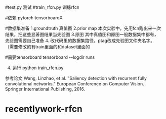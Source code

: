 #test.py 测试
#train_rfcn.py  训练rfcn

#依赖
pytorch
tensorboardX


#数据集准备
1.groundtruth   真值图
2.prior map  本次实验中，先用fcn跑出来一次结果，把这些显著图结果当先验图
3.原图
其中真值图和原图一般数据集中都有，先验图需要自己准备
4. 改代码里的数据集路径。ptag改成先验图文件夹名字。（需要修改的有train里面的和dataset里面的


#需要tensorboard
tensorboard --logdir runs

4. 运行
python train_rfcn.py

参考论文 Wang, Linzhao, et al. "Saliency detection with recurrent fully convolutional networks." European Conference on Computer Vision. Springer International Publishing, 2016.
# recentlywork-rfcn
